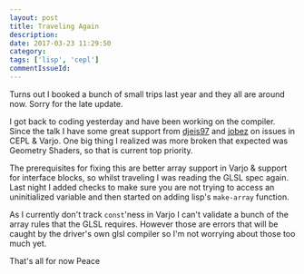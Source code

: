 ```yaml
---
layout: post
title: Traveling Again
description:
date: 2017-03-23 11:29:50
category:
tags: ['lisp', 'cepl']
commentIssueId:
---
```


Turns out I booked a bunch of small trips last year and they all are around now. Sorry for the late update.

I got back to coding yesterday and have been working on the compiler. Since the talk I have some great support from [djeis97](https://github.com/djeis97) and [jobez](https://github.com/jobez) on issues in CEPL & Varjo. One big thing I realized was more broken that expected was Geometry Shaders, so that is current top priority.

The prerequisites for fixing this are better array support in Varjo & support for interface blocks, so whilst traveling I was reading the GLSL spec again. Last night I added checks to make sure you are not trying to access an uninitialized variable and then started on adding lisp's `make-array` function.

As I currently don't track `const`'ness in Varjo I can't validate a bunch of the array rules that the GLSL requires. However those are errors that will be caught by the driver's own glsl compiler so I'm not worrying about those too much yet.

That's all for now
Peace
